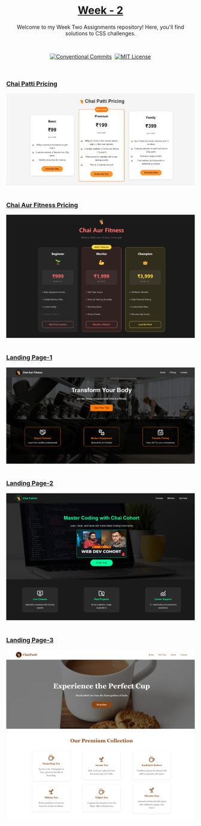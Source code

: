 <a href="./">
  <h1 align="center">Week - 2</h1>
</a>

<p align="center">
  Welcome to my Week Two Assignments repository! Here, you'll find solutions to CSS challenges. 
</p>
<br>

<div align= "center">

[![Conventional Commits](https://img.shields.io/badge/Conventional%20Commits-1.0.0-%23FE5196?logo=conventionalcommits&logoColor=white)](https://conventionalcommits.org)&nbsp; [![MIT License](https://img.shields.io/badge/License-MIT-green.svg)](https://choosealicense.com/licenses/mit/)

</div>
<br>

### [Chai Patti Pricing](./pricing-tables/pricing-table-1)

  <p align=center>
    <img width = "600px" alt="Jio Network blocking the view? Network switch reveals the magic!" src="./pricing-tables/screenshots/chai-patti-pricing.png">
  <p>

#

### [Chai Aur Fitness Pricing](./pricing-tables/pricing-table-2)

  <p align=center>
    <img width = "600px" alt="Jio Network blocking the view? Network switch reveals the magic!" src="./pricing-tables/screenshots/chai-aur-fitness-pricing.png">
  <p>

#

### [Landing Page-1](./landing-pages/landing-page-1)

  <p align=center>
    <img width = "600px" alt="Jio Network blocking the view? Network switch reveals the magic!" src="./landing-pages/screenshots/chai-aur-fitness.png">
  <p>

#

### [Landing Page-2](./landing-pages/landing-page-2)

  <p align=center>
    <img width = "600px" alt="Jio Network blocking the view? Network switch reveals the magic!" src="./landing-pages/screenshots/chai-cohort.png">
  <p>

#

### [Landing Page-3](./landing-pages/landing-page-3)

  <p align=center>
    <img width = "600px" alt="Jio Network blocking the view? Network switch reveals the magic!" src="./landing-pages/screenshots/chai-patti.png">
  <p>
